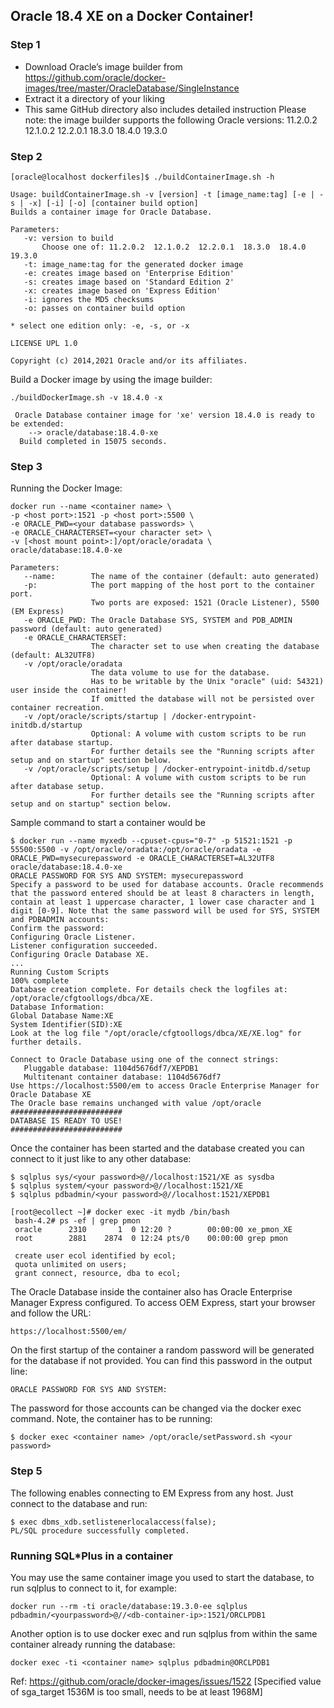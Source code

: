 ## Oracle 18.4 XE on a Docker Container!
### Step 1
- Download Oracle’s image builder from https://github.com/oracle/docker-images/tree/master/OracleDatabase/SingleInstance
- Extract it a directory of your liking
- This same GitHub directory also includes detailed instruction
Please note: the image builder supports the following Oracle versions: 11.2.0.2 12.1.0.2 12.2.0.1 18.3.0 18.4.0 19.3.0
### Step 2
```
[oracle@localhost dockerfiles]$ ./buildContainerImage.sh -h

Usage: buildContainerImage.sh -v [version] -t [image_name:tag] [-e | -s | -x] [-i] [-o] [container build option]
Builds a container image for Oracle Database.

Parameters:
   -v: version to build
       Choose one of: 11.2.0.2  12.1.0.2  12.2.0.1  18.3.0  18.4.0  19.3.0  
   -t: image_name:tag for the generated docker image
   -e: creates image based on 'Enterprise Edition'
   -s: creates image based on 'Standard Edition 2'
   -x: creates image based on 'Express Edition'
   -i: ignores the MD5 checksums
   -o: passes on container build option

* select one edition only: -e, -s, or -x

LICENSE UPL 1.0

Copyright (c) 2014,2021 Oracle and/or its affiliates.
```
Build a Docker image by using the image builder:
```
./buildDockerImage.sh -v 18.4.0 -x

 Oracle Database container image for 'xe' version 18.4.0 is ready to be extended: 
    --> oracle/database:18.4.0-xe
  Build completed in 15075 seconds.
```
### Step 3
Running the Docker Image:
```
docker run --name <container name> \
-p <host port>:1521 -p <host port>:5500 \
-e ORACLE_PWD=<your database passwords> \
-e ORACLE_CHARACTERSET=<your character set> \
-v [<host mount point>:]/opt/oracle/oradata \
oracle/database:18.4.0-xe

Parameters:
   --name:        The name of the container (default: auto generated)
   -p:            The port mapping of the host port to the container port.
                  Two ports are exposed: 1521 (Oracle Listener), 5500 (EM Express)
   -e ORACLE_PWD: The Oracle Database SYS, SYSTEM and PDB_ADMIN password (default: auto generated)
   -e ORACLE_CHARACTERSET:
                  The character set to use when creating the database (default: AL32UTF8)
   -v /opt/oracle/oradata
                  The data volume to use for the database.
                  Has to be writable by the Unix "oracle" (uid: 54321) user inside the container!
                  If omitted the database will not be persisted over container recreation.
   -v /opt/oracle/scripts/startup | /docker-entrypoint-initdb.d/startup
                  Optional: A volume with custom scripts to be run after database startup.
                  For further details see the "Running scripts after setup and on startup" section below.
   -v /opt/oracle/scripts/setup | /docker-entrypoint-initdb.d/setup
                  Optional: A volume with custom scripts to be run after database setup.
                  For further details see the "Running scripts after setup and on startup" section below.
  ```
Sample command to start a container would be
  ```
  $ docker run --name myxedb --cpuset-cpus="0-7" -p 51521:1521 -p 55500:5500 -v /opt/oracle/oradata:/opt/oracle/oradata -e ORACLE_PWD=mysecurepassword -e ORACLE_CHARACTERSET=AL32UTF8 oracle/database:18.4.0-xe
ORACLE PASSWORD FOR SYS AND SYSTEM: mysecurepassword
Specify a password to be used for database accounts. Oracle recommends that the password entered should be at least 8 characters in length, contain at least 1 uppercase character, 1 lower case character and 1 digit [0-9]. Note that the same password will be used for SYS, SYSTEM and PDBADMIN accounts:
Confirm the password:
Configuring Oracle Listener.
Listener configuration succeeded.
Configuring Oracle Database XE.
...
Running Custom Scripts
100% complete
Database creation complete. For details check the logfiles at:
 /opt/oracle/cfgtoollogs/dbca/XE.
Database Information:
Global Database Name:XE
System Identifier(SID):XE
Look at the log file "/opt/oracle/cfgtoollogs/dbca/XE/XE.log" for further details.

Connect to Oracle Database using one of the connect strings:
     Pluggable database: 1104d5676df7/XEPDB1
     Multitenant container database: 1104d5676df7
Use https://localhost:5500/em to access Oracle Enterprise Manager for Oracle Database XE
The Oracle base remains unchanged with value /opt/oracle
#########################
DATABASE IS READY TO USE!
#########################
  ```
Once the container has been started and the database created you can connect to it just like to any other database:
  ```
  $ sqlplus sys/<your password>@//localhost:1521/XE as sysdba
  $ sqlplus system/<your password>@//localhost:1521/XE
  $ sqlplus pdbadmin/<your password>@//localhost:1521/XEPDB1
  
  [root@ecollect ~]# docker exec -it mydb /bin/bash
   bash-4.2# ps -ef | grep pmon
   oracle      2310       1  0 12:20 ?        00:00:00 xe_pmon_XE
   root        2881    2874  0 12:24 pts/0    00:00:00 grep pmon
   
   create user ecol identified by ecol;
   quota unlimited on users;
   grant connect, resource, dba to ecol;
  ```
The Oracle Database inside the container also has Oracle Enterprise Manager Express configured. To access OEM Express, start your browser and follow the URL:
  ```
  https://localhost:5500/em/
  ```
On the first startup of the container a random password will be generated for the database if not provided. You can find this password in the output line:
```
ORACLE PASSWORD FOR SYS AND SYSTEM:
```
The password for those accounts can be changed via the docker exec command. Note, the container has to be running:
```
$ docker exec <container name> /opt/oracle/setPassword.sh <your password>
```

### Step 5
The following enables connecting to EM Express from any host. Just connect to the database and run:
```
$ exec dbms_xdb.setlistenerlocalaccess(false);
PL/SQL procedure successfully completed.
```
### Running SQL*Plus in a container
You may use the same container image you used to start the database, to run sqlplus to connect to it, for example:
```
docker run --rm -ti oracle/database:19.3.0-ee sqlplus pdbadmin/<yourpassword>@//<db-container-ip>:1521/ORCLPDB1
```
Another option is to use docker exec and run sqlplus from within the same container already running the database:
```
docker exec -ti <container name> sqlplus pdbadmin@ORCLPDB1
```
Ref: https://github.com/oracle/docker-images/issues/1522 [Specified value of sga_target 1536M is too small, needs to be at least 1968M]
